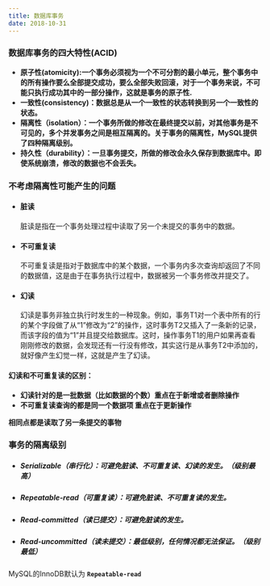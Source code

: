 ```yaml
---
title: 数据库事务
date: 2018-10-31
---
```

### 数据库事务的四大特性(ACID)

- **原子性(atomicity):一个事务必须视为一个不可分割的最小单元，整个事务中的所有操作要么全部提交成功，要么全部失败回滚，对于一个事务来说，不可能只执行成功其中的一部分操作，这就是事务的原子性.**
- **一致性(consistency)：数据总是从一个一致性的状态转换到另一个一致性的状态。**
- **隔离性（isolation）：一个事务所做的修改在最终提交以前，对其他事务是不可见的，多个并发事务之间是相互隔离的。关于事务的隔离性，MySQL提供了四种隔离级别。**
- **持久性（durability）：一旦事务提交，所做的修改会永久保存到数据库中。即使系统崩溃，修改的数据也不会丢失。**

###  不考虑隔离性可能产生的问题

- #### 脏读

  脏读是指在一个事务处理过程中读取了另一个未提交的事务中的数据。

- #### 不可重复读

  不可重复读是指对于数据库中的某个数据，一个事务内多次查询却返回了不同的数据值，这是由于在事务执行过程中，数据被另一个事务修改并提交了。

- #### 幻读

  幻读是事务非独立执行时发生的一种现象。例如，事务T1对一个表中所有的行的某个字段做了从“1”修改为“2”的操作，这时事务T2又插入了一条新的记录，而该字段的值为“1”并且提交给数据库。这时，操作事务T1的用户如果再查看刚刚修改的数据，会发现还有一行没有修改，其实这行是从事务T2中添加的，就好像产生幻觉一样，这就是产生了幻读。

#### 幻读和不可重复读的区别：

- **幻读针对的是一批数据（比如数据的个数）重点在于新增或者删除操作**
- **不可重复读查询的都是同一个数据项 重点在于更新操作**

**相同点都是读取了另一条提交的事物**

### 事务的隔离级别

- ##### Serializable（串行化）：可避免脏读、不可重复读、幻读的发生。（级别最高）

- ##### Repeatable-read（可重复读）：可避免脏读、不可重复读的发生。

- ##### Read-committed（读已提交）：可避免脏读的发生。

- ##### Read-uncommitted（读未提交）：最低级别，任何情况都无法保证。（级别最低）

MySQL的InnoDB默认为 **`Repeatable-read`**

